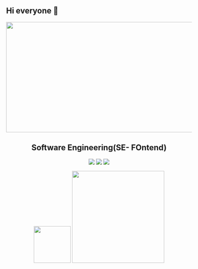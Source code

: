 ## Hi everyone 👋
<p align="center">
  <img src="https://sdmntprnorthcentralus.oaiusercontent.com/files/00000000-6898-622f-b27d-1d69dbbd10cf/raw?se=2025-07-16T18%3A29%3A55Z&sp=r&sv=2024-08-04&sr=b&scid=827db699-3a5f-553b-9c46-2619d97c5abf&skoid=732f244e-db13-47c3-bcc7-7ee02a9397bc&sktid=a48cca56-e6da-484e-a814-9c849652bcb3&skt=2025-07-15T20%3A33%3A31Z&ske=2025-07-16T20%3A33%3A31Z&sks=b&skv=2024-08-04&sig=FXPWpk3n1EaX0tLLrCzx4JMkdVoHPlUbudbEZn01YbM%3D" width="700" height="300"/>
</p>

<h2 align="center">Software Engineering(SE- FOntend)</h2>
<p align="center">
  <a href="https://www.linkedin.com/in/tong-phuc-khiem-de180092" target="_blank"><img src="https://img.shields.io/badge/LinkedIn-%230077B5.svg?style=flat&logo=linkedin&logoColor=white"/></a>
   <a href="https://github.com/xbicat204"><img src="https://img.shields.io/badge/GitHub-%23181717.svg?style=flat&logo=github&logoColor=white"/></a>
  <a href="mailto:khiemtong2004@gmail.com"><img src="https://img.shields.io/badge/Gmail-D14836?style=flat&logo=gmail&logoColor=white"/></a>
  </a>
</p>
<p align="center">
  <img src="https://images.credly.com/images/70d71df5-f3dc-4380-9b9d-f22513a70417/CCNAITN__1_.png" width="100"/>
  <img src="https://s3.amazonaws.com/coursera_assets/meta_images/generated/CERTIFICATE_LANDING_PAGE/CERTIFICATE_LANDING_PAGE~UQJKBG67HQBB/CERTIFICATE_LANDING_PAGE~UQJKBG67HQBB.jpeg" width="250"/>
</p>


<!--
**xbicat204/xbicat204** is a ✨ _special_ ✨ repository because its `README.md` (this file) appears on your GitHub profile.

Here are some ideas to get you started:

- 🔭 I’m currently working on ...
- 🌱 I’m currently learning ...
- 👯 I’m looking to collaborate on ...
- 🤔 I’m looking for help with ...
- 💬 Ask me about ...
- 📫 How to reach me: ...
- 😄 Pronouns: ...
- ⚡ Fun fact: ...
-->
